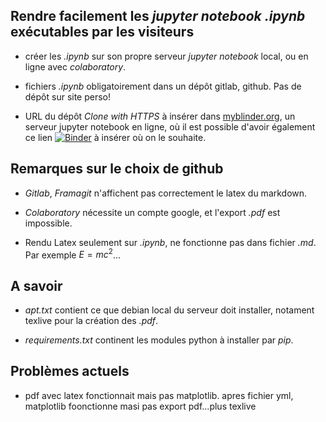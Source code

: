 ## Rendre facilement les *jupyter notebook .ipynb* exécutables par les visiteurs

* créer les *.ipynb* sur son propre serveur *jupyter notebook* local, ou en ligne avec *colaboratory*.

* fichiers *.ipynb* obligatoirement dans un dépôt gitlab, github. Pas de dépôt sur site perso! 

* URL du dépôt *Clone with HTTPS* à insérer dans [myblinder.org](myblinder.org), un serveur jupyter notebook en ligne, où il est possible d'avoir également ce lien [![Binder](https://mybinder.org/badge_logo.svg)](https://mybinder.org/v2/gh/fgachelin/physique-python.git/master) à insérer où on le souhaite.

## Remarques sur le choix de github

* *Gitlab*, *Framagit* n'affichent pas correctement le latex du markdown.

* *Colaboratory* nécessite un compte google, et l'export *.pdf* est impossible.

* Rendu Latex seulement sur *.ipynb*, ne fonctionne pas dans fichier *.md*. Par exemple $E=mc^2$...

## A savoir

* *apt.txt* contient ce que debian local du serveur doit installer, notament texlive pour la création des *.pdf*.

* *requirements.txt* continent les modules python à installer par *pip*.

## Problèmes actuels

* pdf avec latex fonctionnait mais pas matplotlib. apres fichier yml, matplotlib foonctionne masi pas export pdf...plus texlive

